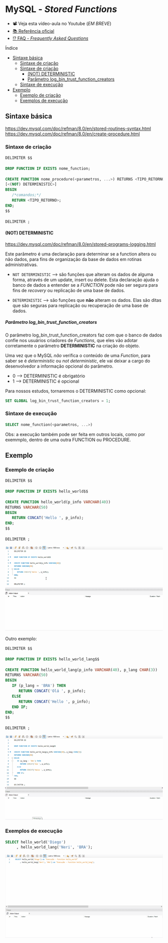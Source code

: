 # MySQL - _Stored Functions_

* 📽 Veja esta vídeo-aula no Youtube (_EM BREVE_)
* [📚 Referência oficial](https://dev.mysql.com/doc/refman/8.0/en/stored-routines-syntax.html "Documentação oficial - Stored Functions")
* [⁉ FAQ - _Frequently Asked Questions_](https://dev.mysql.com/doc/refman/8.0/en/faqs-stored-procs.html "Perguntas gerais")

Índice

* [Sintaxe básica](#Sintaxe-básica "Sintaxe básica")
  * [Sintaxe de criação](#Sintaxe-de-criação "Sintaxe de criação")
  * [Sintaxe de criação](#Sintaxe-de-criação "Sintaxe de criação")
    * [(NOT) DETERMINISTIC](#(NOT)-DETERMINISTIC "(NOT) DETERMINISTIC")
    * [Parâmetro log_bin_trust_function_creators](#Parâmetro-log_bin_trust_function_creators "Parâmetro log_bin_trust_function_creators")
  * [Sintaxe de execução](#Sintaxe-de-execução "Sintaxe de execução")
* [Exemplo](#Exemplo "Exemplo")
  * [Exemplo de criação](#Exemplo-de-criação "Exemplo de criação")
  * [Exemplos de execução](#Exemplos-de-execução "Exemplos de execução")

## Sintaxe básica

<https://dev.mysql.com/doc/refman/8.0/en/stored-routines-syntax.html>
<https://dev.mysql.com/doc/refman/8.0/en/create-procedure.html>

### Sintaxe de criação

```sql
DELIMITER $$

DROP FUNCTION IF EXISTS nome_function;

CREATE FUNCTION nome_procedure(<parametros, ...>) RETURNS <TIPO_RETORNO>
[<(NOT) DETERMINISTIC>]
BEGIN
   /*comandos;*/
   RETURN <TIPO_RETORNO>;
END;
$$

DELIMITER ;
```

#### (NOT) DETERMINISTIC

<https://dev.mysql.com/doc/refman/8.0/en/stored-programs-logging.html>

Este parâmetro é uma declaração para determinar se a function altera ou não dados, para fins de organização da base de dados em rotinas administrativas.

* `NOT DETERMINISTIC` --> são funções que alteram os dados de alguma forma, através de um update, insert ou delete. Esta declaração ajuda o banco de dados a entender se a _FUNCTION_ pode não ser segura para fins de _recovery_ ou replicação de uma base de dados.

* `DETERMINISTIC` --> são funções que **não** alteram os dados. Elas são ditas que são seguras para replicação ou recuperação de uma base de dados.

##### Parâmetro log_bin_trust_function_creators

O parâmetro log_bin_trust_function_creators faz com que o banco de dados confie nos usuários criadores de _Functions_, que eles vão adotar corretamente o parâmetro __DETERMINISTIC__ na criação do objeto.

Uma vez que o MySQL *não* verifica o conteúdo de uma _Function_, para saber se é _deterministic_ ou _not deterministic_, ele vai deixar a cargo do desenvolvedor a informação opcional do parâmetro.

* 0 --> DETERMINISTIC é obrigatório
* 1 --> DETERMINISTIC é opcional

Para nossos estudos, tornaremos o DETERMINISTIC como opcional:

```sql
SET GLOBAL log_bin_trust_function_creators = 1;
```

### Sintaxe de execução

```sql
SELECT nome_function(<parametros, ...>)
```

Obs: a execução também pode ser feita em outros locais, como por exemmplo, dentro de uma outra FUNCTION ou PROCEDURE.

## Exemplo

### Exemplo de criação

```sql
DELIMITER $$

DROP FUNCTION IF EXISTS hello_world$$

CREATE FUNCTION hello_world(p_info VARCHAR(40))
RETURNS VARCHAR(50)
BEGIN
   RETURN CONCAT('Hello ', p_info);
END;
$$

DELIMITER ;
```

![Criação de Function](image/012.gif)

Outro exemplo:

```sql
DELIMITER $$

DROP FUNCTION IF EXISTS hello_world_lang$$

CREATE FUNCTION hello_world_lang(p_info VARCHAR(40), p_lang CHAR(3))
RETURNS VARCHAR(50)
BEGIN
   IF (p_lang = 'BRA') THEN
      RETURN CONCAT('Olá ', p_info);
   ELSE
      RETURN CONCAT('Hello ', p_info);
   END IF;
END;
$$

DELIMITER ;
```

![Criação de Function](image/013.gif)

### Exemplos de execução

```sql
SELECT hello_world('Diego')
     , hello_world_lang('Neri', 'BRA');
```

![Execução de Functions](image/014.gif)
